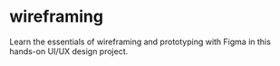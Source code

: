 # wireframing
Learn the essentials of wireframing and prototyping with Figma in this hands-on UI/UX design project.
